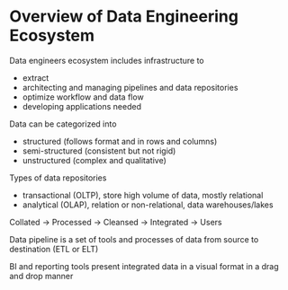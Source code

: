 # Overview of Data Engineering Ecosystem

Data engineers ecosystem includes infrastructure to
  * extract
  * architecting and managing pipelines and data repositories
  * optimize workflow and data flow
  * developing applications needed

Data can be categorized into
  * structured (follows format and in rows and columns)
  * semi-structured (consistent but not rigid)
  * unstructured (complex and qualitative)

Types of data repositories
  * transactional (OLTP), store high volume of data, mostly relational
  * analytical (OLAP), relation or non-relational, data warehouses/lakes

Collated -> Processed -> Cleansed -> Integrated -> Users

Data pipeline is a set of tools and processes of data from source to destination
(ETL or ELT)

BI and reporting tools present integrated data in a visual format in a drag and
drop manner
